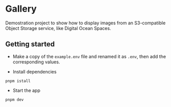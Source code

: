 # Gallery

Demostration project to show how to display images from an S3-compatible Object Storage service, like Digital Ocean Spaces.

## Getting started

- Make a copy of the `example.env` file and renamed it as `.env`, then add the corresponding values.

- Install dependencies

```
pnpm istall
```

- Start the app

```
pnpm dev
```